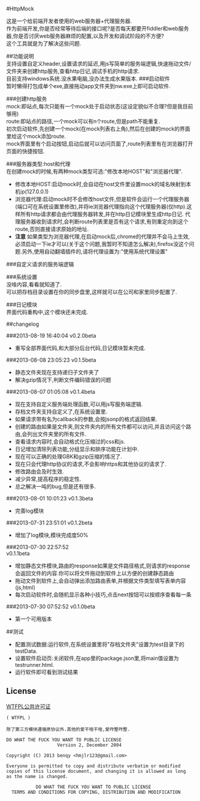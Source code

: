 #HttpMock

这是一个给前端开发者使用的web服务器+代理服务器.  
作为前端开发,你是否经常等待后端的接口呢?是否每天都要开fiddler和web服务器,你是否讨厌web服务器麻烦的配置,以及开发和调试阶段的不方便?  
这个工具就是为了解决这些问题.


##功能说明  
支持设置自定义header,设置请求的延迟,用js写简单的服务端逻辑,快速拖动文件/文件夹来创建http服务,查看http日记,调试手机的http请求.  
目前支持windows系统.没水果电脑,没办法生成水果版本.
###启动软件  
暂时懒得打包成单个exe,直接拖动app文件夹到nw.exe上即可启动软件.

###创建http服务  
mock:即站点,每次只能有一个mock处于启动状态(这设定貌似不合理?但是我目前够用)  
route:即站点的路径,一个mock可以有n个route,但是path不能重复.  
初次启动软件,先创建一个mock(在mock列表右上角),然后在创建的mock的界面里给这个mock添加route.  
mock界面里有个启动按钮,启动后就可以访问页面了,route列表里有在浏览器打开页面的快捷按钮.

###服务器类型:host和代理  
在创建mock的时候,有两种mock类型可选:"修改本地HOST"和"浏览器代理".  

* 修改本地HOST:启动mock时,会自动在host文件里设置mock的域名映射到本机ip(127.0.0.1)
* 浏览器代理:启动mock时不会修改host文件,但是软件会运行一个代理服务器(端口可在系统设置里修改),并将ie浏览器代理指向这个代理服务器(仅http).这样所有http请求都会由代理服务器转发,并在http日记模块里生成http日记. 代理服务器收到请求时,会判断route列表里是否有这个请求,有则重定向到这个route,否则直接请求原始的地址.  
* **注意** 如果类型为浏览器代理,在启动mock后,chrome的代理并不会马上生效,必须启动一下ie才可以(关于这个问题,我暂时不知道怎么解决),firefox没这个问题.另外,使用自动翻墙插件的,请将代理设置为:"使用系统代理设置"

###自定义请求的服务端逻辑  

###系统设置  
没啥内容,看看就知道了.  
可以把存档目录设置在你的同步盘里,这样就可以在公司和家里同步配置了.

###日记模块  
界面代码重构中,这个模块还未完成.

##changelog  

###2013-08-19 16:40:04
v0.2.0beta  

* 重写全部界面代码,和大部分后台代码,日记模块暂未完成.

###2013-08-08 23:05:23
v0.1.5beta 

* 静态文件夹现在支持递归子文件夹了
* 解决gzip情况下,判断文件编码错误的问题  


###2013-08-07 01:05:08
v0.1.4beta

* 现在支持自定义服务端处理函数,可以用js写服务端逻辑.
* 存档文件夹支持自定义了,在系统设置里.
* 如果请求带有名为callback的参数,会按jsonp的格式返回结果.
* 创建的路由如果是文件夹,则文件夹内的所有文件都可以访问,并且访问这个路由,会列出文件夹里的所有文件.
* 查看请求内容时,会自动格式化压缩过的css和js.
* 日记增加清除列表功能,分组显示和排序功能在计划中.
* 现在可以正确的处理GBK和gzip压缩的情况了.
* 现在只会代理http协议的请求,不会影响https和其他协议的请求了.
* 修改路由会及时生效.
* 减少异常,提高程序的稳定性.
* 总之解决一吨的bug,但是还有很多.


###2013-08-01 10:01:23
v0.1.3beta 

* 完善log模块

###2013-07-31 23:51:01
v0.1.2beta

* 增加了log模块,模块完成度50%

###2013-07-30 22:57:52  
v0.1.1beta

* 增加静态文件模块,路由的response如果是文件路径格式,则请求的response会返回文件的内容.你可以将文件拖动到软件上以方便的创建静态路由
* 拖动文件到软件上,会自动弹出添加路由表单,并根据文件类型填写表单内容(js,html)
* 每次启动软件时,会随机显示各种小技巧,点击next按钮可以按顺序查看每一条


###2013-07-30 07:52:52
v0.1.0beta

* 第一个可用版本

##测试


*  配置测试数据:运行软件,在系统设置里将"存档文件夹"设置为test目录下的testData.
*  设置软件启动页:关闭软件,在app里的package.json里,将main值设置为testrunner.html.
*  运行软件即可看到测试结果  


## License
[WTFPL公共许可证](http://www.wtfpl.net/)

```
( WTFPL )

除了第三方模块遵循原协议外.其他的爱干啥干啥,爱咋整咋整.  

DO WHAT THE FUCK YOU WANT TO PUBLIC LICENSE
                   Version 2, December 2004  

Copyright (C) 2013 benqy <hmjlr123@gmail.com>  

Everyone is permitted to copy and distribute verbatim or modified
copies of this license document, and changing it is allowed as long
as the name is changed.

           DO WHAT THE FUCK YOU WANT TO PUBLIC LICENSE
  TERMS AND CONDITIONS FOR COPYING, DISTRIBUTION AND MODIFICATION

```